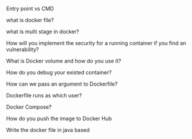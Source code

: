 Entry point vs CMD

what is docker file?

what is multi stage in docker?

How will you implement the security for a running container if you find an vulnerability?

What is Docker volume and how do you use it?

How do you debug your existed container?

How can we pass an argument to Dockerfile?

Dockerfile runs as which user?

Docker Compose?

How do you push the image to Docker Hub

Write the docker file in java based
